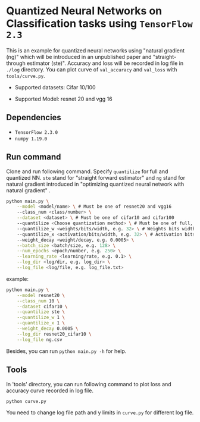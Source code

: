 # Quantized Neural Networks on Classification tasks using `TensorFlow 2.3`

This is an example for quantized neural networks using "natural gradient (ng)" which will be introduced in an unpublished paper and  "straight-through estimator (ste)". Accuracy and loss will be recorded in log file in `./log` directory. You can plot curve of `val_accuracy` and `val_loss` with `tools/curve.py`.



- Supported datasets: Cifar 10/100

- Supported Model: resnet 20 and vgg 16



## Dependencies

- `TensorFlow 2.3.0`
- `numpy 1.19.0`



## Run command

Clone and run following command. Specify `quantilize` for full and quantized NN. `ste` stand for "straight forward estimator" and `ng` stand for natural gradient introduced in "optimizing quantized neural network with natural gradient" .

```sh
python main.py \
	--model <model/name> \ # Must be one of resnet20 and vgg16
	--class_num <class/number> \
	--dataset <dataset> \ # Must be one of cifar10 and cifar100
	--quantilize <Choose quantization method> \ # Must be one of full, ste and ng
	--quantilize_w <weights/bits/width, e.g. 32> \ # Weights bits width for quantilize model
	--quantilize_x <activation/bits/width, e.g. 32> \ # Activation bits width for quantilize model
	--weight_decay <weight/decay, e.g. 0.0005> \
	--batch_size <batch/size, e.g. 128> \
	--num_epochs <epoch/number, e.g. 250> \
	--learning_rate <learning/rate, e.g. 0.1> \
	--log_dir <log/dir, e.g. log_dir> \
	--log_file <log/file, e.g. log_file.txt>
```

example: 

```sh
python main.py \
	--model resnet20 \
	--class_num 10 \
	--dataset cifar10 \
	--quantilize ste \
	--quantilize_w 1 \
	--quantilize_x 1 \
	--weight_decay 0.0005 \
	--log_dir resnet20_cifar10 \
	--log_file ng.csv
```

Besides, you can run `python main.py -h` for help. 



## Tools

In 'tools' directory, you can run following command to plot loss and accuracy curve recorded in log file.

```sh
python curve.py
```

You need to change log file path and y limits in `curve.py` for different log file. 